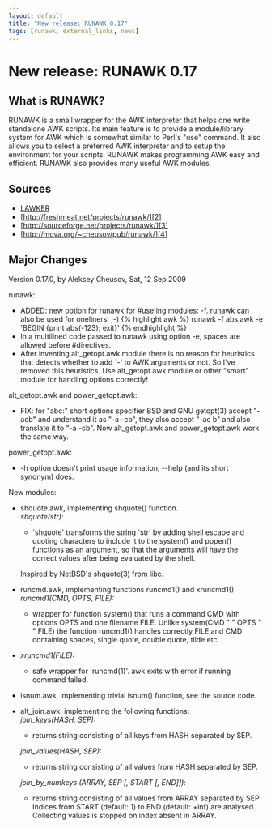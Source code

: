 ```yaml
---
layout: default
title: "New release: RUNAWK 0.17"
tags: [runawk, external_links, news]
---
```


New release: RUNAWK 0.17
========================

What is RUNAWK?
---------------

RUNAWK is a small wrapper for the AWK interpreter that helps one write
standalone AWK scripts. Its main feature is to provide a module/library
system for AWK which is somewhat similar to Perl's "use" command. It
also allows you to select a preferred AWK interpreter and to setup the
environment for your scripts. RUNAWK makes programming AWK easy and
efficient. RUNAWK also provides many useful AWK modules.

Sources
-------

+ [LAWKER][1]
+ [http://freshmeat.net/projects/runawk/][2]
+ [http://sourceforge.net/projects/runawk/][3]
+ [http://mova.org/~cheusov/pub/runawk/][4]

Major Changes
-------------

Version 0.17.0, by Aleksey Cheusov, Sat, 12 Sep 2009

runawk:

+ ADDED: new option for runawk for #use'ing modules: -f.  runawk can
  also be used for oneliners! ;-)
{% highlight awk %}
runawk -f abs.awk -e 'BEGIN {print abs(-123); exit}'
{% endhighlight %}
+ In a multilined code passed to runawk using option -e, spaces are
  allowed before #directives.
+ After inventing alt_getopt.awk module there is no reason for heuristics
  that detects whether to add \`-' to AWK arguments or not. So I've
  removed this heuristics. Use alt_getopt.awk module or other "smart"
  module for handling options correctly!

alt_getopt.awk and power_getopt.awk:

+ FIX: for "abc:" short options specifier BSD and GNU getopt(3) accept
  "-acb" and understand it as "-a -cb", they also accept "-ac b" and also
  translate it to "-a -cb". Now alt_getopt.awk and power_getopt.awk work
  the same way.

power_getopt.awk:

+ -h option doesn't print usage information, --help (and its short
  synonym) does.

New modules:

+ shquote.awk, implementing shquote() function.  
  *shquote(str):*

	+ \`shquote' transforms the string \`str' by adding shell escape
	   and quoting characters to include it to the system() and
	   popen() functions as an argument, so that the arguments will
	   have the correct values after being evaluated by the shell.

  Inspired by NetBSD's shquote(3) from libc.

 + runcmd.awk, implementing functions runcmd1() and xruncmd1()  
   *runcmd1(CMD, OPTS, FILE):*

	+ wrapper for function system() that runs a command CMD with
	  options OPTS and one filename FILE.  Unlike system(CMD " " OPTS
	  " " FILE) the function runcmd1() handles correctly FILE and
	  CMD containing spaces, single quote, double quote, tilde etc.

+ *xruncmd1(FILE):*

	+ safe wrapper for 'runcmd(1)'.  awk exits with error if running
	  command failed.

+ isnum.awk, implementing trivial isnum() function, see the source code.
+ alt_join.awk, implementing the following functions:  
  *join_keys(HASH, SEP):*

	+ returns string consisting of all keys from HASH separated
	by SEP.

  *join_values(HASH, SEP):*

	+ returns string consisting of all values from HASH separated
	by SEP.

  *join_by_numkeys (ARRAY, SEP \[, START \[, END\]\]):*

	+ returns string consisting of all values from ARRAY separated by
	  SEP. Indices from START (default: 1) to END (default: \+inf) are
	  analysed. Collecting values is stopped on index absent in ARRAY.

[1]: http://code.google.com/p/lawker/source/browse/fridge/c/runawk/
[2]: http://freshmeat.net/projects/runawk/
[3]: http://sourceforge.net/projects/runawk/
[4]: http://mova.org/~cheusov/pub/runawk/
